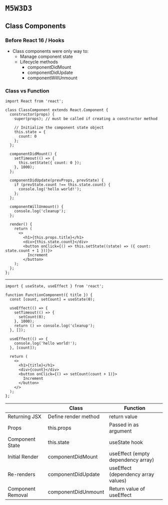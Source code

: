 # `M5W3D3`

## Class Components

### Before React 16 / Hooks

- Class components were only way to:
  - Manage component state
  - Lifecycle methods
    - componentDidMount
    - componentDidUpdate
    - componentWillUnmount

### Class vs Function
    
```
import React from 'react';

class ClassComponent extends React.Component {
  constructor(props) {
    super(props); // must be called if creating a constructor method
    
    // Initialize the component state object
    this.state = {
      count: 0
    };
  };

  componentDidMount() {
    setTimeout(() => {
      this.setState({ count: 0 });
    }, 1000);
  };

  componentDidUpdate(prevProps, prevState) {
    if (prevState.count !== this.state.count) {
      console.log('hello world!');
    };
  };

  componentWillUnmount() {
    console.log('cleanup');
  };

  render() {
    return (
      <>
        <h1>{this.props.title}</h1>
        <div>{this.state.count}</div>
        <button onClick={() => this.setState((state) => ({ count: state.count + 1 }))}>
          Increment
        </button>
    );
  };
};
```

---

```
import { useState, useEffect } from 'react';

function FunctionComponent({ title }) {
  const [count, setCount] = useState(0);

  useEffect(() => {
    setTimeout(() => {
      setCount(0);
    }, 1000);
    return () => console.log('cleanup');
  }, []);

  useEffect(() => {
    console.log('hello world!');
  }, [count]);

  return (
    <>
      <h1>{title}</h1>
      <div>{count}</div>
      <button onClick={() => setCount(count + 1)}>
        Increment
      </button>
    </>
  );
};
```

|                   | Class                | Function                            |
|-------------------|----------------------|-------------------------------------|
| Returning JSX     | Define render method | return value                        |
| Props             | this.props           | Passed in as argument               |
| Component State   | this.state           | useState hook                       |
| Initial Render    | componentDidMount    | useEffect (empty dependency array)  |
| Re-renders        | componentDidUpdate   | useEffect (dependency array values) |
| Component Removal | componentDidUnmount  | Return value of useEffect           |
